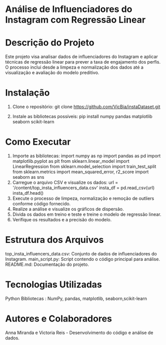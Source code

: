 # Análise de Influenciadores do Instagram com Regressão Linear

# Descrição do Projeto
Este projeto visa analisar dados de influenciadores do Instagram e aplicar técnicas de regressão linear para prever a taxa de engajamento dos perfis. O processo inclui desde a limpeza e normalização dos dados até a visualização e avaliação do modelo preditivo. 

# Instalação
1. Clone o repositório:
   git clone https://github.com/VicBia/instaDataset.git

2. Instale as bibliotecas possíveis:
pip install numpy pandas matplotlib seaborn scikit-learn

# Como Executar
1. Importe as bibliotecas:
import numpy as np
import pandas as pd
import matplotlib.pyplot as plt
from sklearn.linear_model import LinearRegression
from sklearn.model_selection import train_test_split
from sklearn.metrics import mean_squared_error, r2_score
import seaborn as sns
2. Carregue o arquivo CSV e visualize os dados:
url = '/content/top_insta_influencers_data.csv'
insta_df = pd.read_csv(url)
insta_df.head()
3. Execute o processo de limpeza, normalização e remoção de outliers conforme código fornecido.
4. Realize a análise e visualize os gráficos de dispersão.
5. Divida os dados em treino e teste e treine o modelo de regressão linear.
6. Verifique os resultados e a precisão do modelo.

# Estrutura dos Arquivos
top_insta_influencers_data.csv: Conjunto de dados de influenciadores do Instagram.
main_script.py: Script contendo o código principal para análise.
README.md: Documentação do projeto.

# Tecnologias Utilizadas
Python
Bibliotecas : NumPy, pandas, matplotlib, seaborn,scikit-learn

# Autores e Colaboradores
Anna Miranda e Victoria Reis - Desenvolvimento do código e análise de dados.

